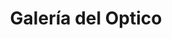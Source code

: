 ---
title: "Galería del Optico"
url: /ciudad-autonoma-de-buenos-aires/galeria-del-optico/
shop: centro comercial
---